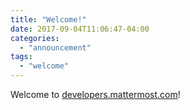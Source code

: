 ```yaml
---
title: "Welcome!"
date: 2017-09-04T11:06:47-04:00
categories:
  - "announcement"
tags:
  - "welcome"
---
```


Welcome to [developers.mattermost.com](https://developers.mattermost.com)!

